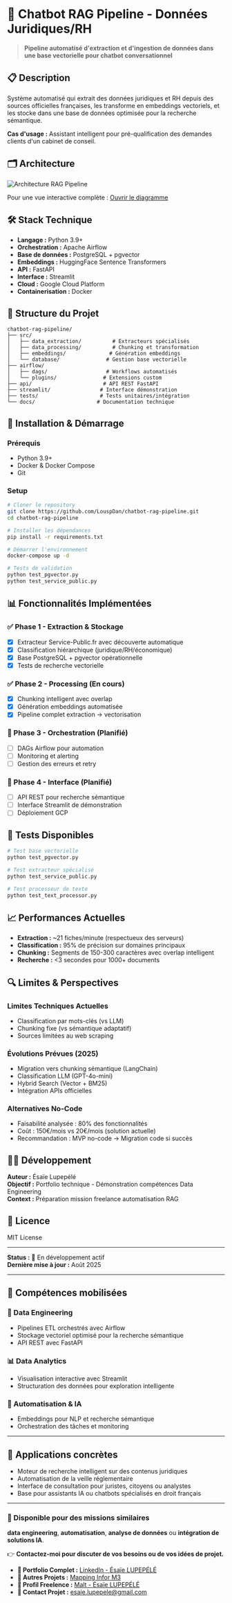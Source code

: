 # 🤖 Chatbot RAG Pipeline - Données Juridiques/RH

> **Pipeline automatisé d'extraction et d'ingestion de données dans une base vectorielle pour chatbot conversationnel**

## 📋 Description

Système automatisé qui extrait des données juridiques et RH depuis des sources officielles françaises, les transforme en embeddings vectoriels, et les stocke dans une base de données optimisée pour la recherche sémantique.

**Cas d'usage :** Assistant intelligent pour pré-qualification des demandes clients d'un cabinet de conseil.

## 🗂️ Architecture

![Architecture RAG Pipeline](docs/architecture_pipeline.png)

Pour une vue interactive complète : [Ouvrir le diagramme](docs/architecture_diagram.html)

## 🛠️ Stack Technique

- **Langage :** Python 3.9+
- **Orchestration :** Apache Airflow
- **Base de données :** PostgreSQL + pgvector
- **Embeddings :** HuggingFace Sentence Transformers
- **API :** FastAPI
- **Interface :** Streamlit
- **Cloud :** Google Cloud Platform
- **Containerisation :** Docker

## 📁 Structure du Projet

```
chatbot-rag-pipeline/
├── src/
│   ├── data_extraction/          # Extracteurs spécialisés
│   ├── data_processing/          # Chunking et transformation
│   ├── embeddings/              # Génération embeddings
│   └── database/               # Gestion base vectorielle
├── airflow/
│   ├── dags/                   # Workflows automatisés
│   └── plugins/               # Extensions custom
├── api/                       # API REST FastAPI
├── streamlit/                # Interface démonstration
├── tests/                    # Tests unitaires/intégration
└── docs/                    # Documentation technique
```

## 🚀 Installation & Démarrage

### Prérequis
- Python 3.9+
- Docker & Docker Compose
- Git

### Setup
```bash
# Cloner le repository
git clone https://github.com/LouspDan/chatbot-rag-pipeline.git
cd chatbot-rag-pipeline

# Installer les dépendances
pip install -r requirements.txt

# Démarrer l'environnement
docker-compose up -d

# Tests de validation
python test_pgvector.py
python test_service_public.py
```

## 📊 Fonctionnalités Implémentées

### ✅ Phase 1 - Extraction & Stockage
- [x] Extracteur Service-Public.fr avec découverte automatique
- [x] Classification hiérarchique (juridique/RH/économique)
- [x] Base PostgreSQL + pgvector opérationnelle
- [x] Tests de recherche vectorielle

### ✅ Phase 2 - Processing (En cours)
- [x] Chunking intelligent avec overlap
- [x] Génération embeddings automatisée
- [x] Pipeline complet extraction → vectorisation

### 🔄 Phase 3 - Orchestration (Planifié)
- [ ] DAGs Airflow pour automation
- [ ] Monitoring et alerting
- [ ] Gestion des erreurs et retry

### 📅 Phase 4 - Interface (Planifié)
- [ ] API REST pour recherche sémantique
- [ ] Interface Streamlit de démonstration
- [ ] Déploiement GCP

## 🧪 Tests Disponibles

```bash
# Test base vectorielle
python test_pgvector.py

# Test extracteur spécialisé
python test_service_public.py

# Test processeur de texte
python test_text_processor.py
```

## 📈 Performances Actuelles

- **Extraction :** ~21 fiches/minute (respectueux des serveurs)
- **Classification :** 95% de précision sur domaines principaux
- **Chunking :** Segments de 150-300 caractères avec overlap intelligent
- **Recherche :** <3 secondes pour 1000+ documents

## 🔍 Limites & Perspectives

### Limites Techniques Actuelles
- Classification par mots-clés (vs LLM)
- Chunking fixe (vs sémantique adaptatif)
- Sources limitées au web scraping

### Évolutions Prévues (2025)
- Migration vers chunking sémantique (LangChain)
- Classification LLM (GPT-4o-mini)
- Hybrid Search (Vector + BM25)
- Intégration APIs officielles

### Alternatives No-Code
- Faisabilité analysée : 80% des fonctionnalités
- Coût : 150€/mois vs 20€/mois (solution actuelle)
- Recommandation : MVP no-code → Migration code si succès

## 👨‍💻 Développement

**Auteur :** Ésaïe Lupepélé  
**Objectif :** Portfolio technique - Démonstration compétences Data Engineering  
**Context :** Préparation mission freelance automatisation RAG  

## 📜 Licence

MIT License 

---

**Status :** 🔄 En développement actif  
**Dernière mise à jour :** Août 2025

---

## 🧠 Compétences mobilisées

### 🔧 Data Engineering
- Pipelines ETL orchestrés avec Airflow
- Stockage vectoriel optimisé pour la recherche sémantique
- API REST avec FastAPI

### 📊 Data Analytics
- Visualisation interactive avec Streamlit
- Structuration des données pour exploration intelligente

### 🤖 Automatisation & IA
- Embeddings pour NLP et recherche sémantique
- Orchestration des tâches et monitoring

---

## 💼 Applications concrètes
- Moteur de recherche intelligent sur des contenus juridiques
- Automatisation de la veille réglementaire
- Interface de consultation pour juristes, citoyens ou analystes
- Base pour assistants IA ou chatbots spécialisés en droit français

---

### 🚀 Disponible pour des missions similaires
**data engineering**, **automatisation**, **analyse de données** ou **intégration de solutions IA**.  

👉 **Contactez-moi pour discuter de vos besoins ou de vos idées de projet.**

- **💼 Portfolio Complet :** [LinkedIn - Ésaïe  LUPEPÉLÉ](https://www.linkedin.com/in/esaie-lupepele)
- **🔧 Autres Projets :** [Mapping Infor M3](https://github.com/LouspDan/Mapping-Infor-M3)
- **📧 Profil Freelence  :** [Malt - Ésaïe LUPEPÉLÉ]( https://www.malt.fr/profile/esaielupepele)
- **📧 Contact Projet :** esaie.lupepele@gmail.com

